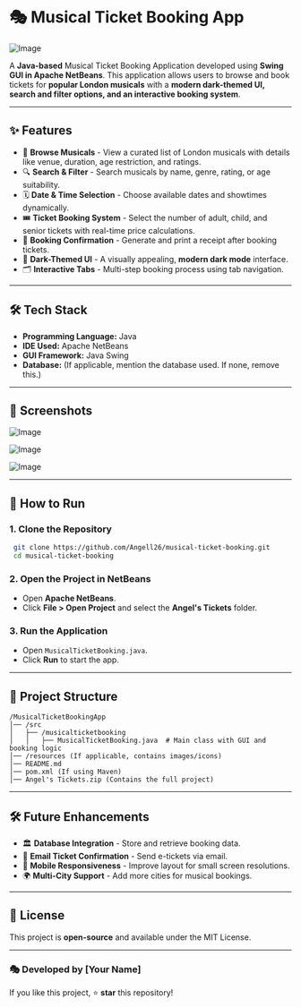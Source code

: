 # 🎭 Musical Ticket Booking App
![Image](https://github.com/user-attachments/assets/68aa1f57-699d-4895-b5cc-b93c6e8155bb)


A **Java-based** Musical Ticket Booking Application developed using **Swing GUI in Apache NetBeans**. This application allows users to browse and book tickets for **popular London musicals** with a **modern dark-themed UI, search and filter options, and an interactive booking system**.

---

## ✨ Features
- 🍻 **Browse Musicals** - View a curated list of London musicals with details like venue, duration, age restriction, and ratings.
- 🔍 **Search & Filter** - Search musicals by name, genre, rating, or age suitability.
- 🗓 **Date & Time Selection** - Choose available dates and showtimes dynamically.
- 🎟 **Ticket Booking System** - Select the number of adult, child, and senior tickets with real-time price calculations.
- 🧳 **Booking Confirmation** - Generate and print a receipt after booking tickets.
- 🎨 **Dark-Themed UI** - A visually appealing, **modern dark mode** interface.
- 🗂 **Interactive Tabs** - Multi-step booking process using tab navigation.

---

## 🛠️ Tech Stack
- **Programming Language:** Java
- **IDE Used:** Apache NetBeans
- **GUI Framework:** Java Swing
- **Database:** (If applicable, mention the database used. If none, remove this.)

---

## 📸 Screenshots
![Image](https://github.com/user-attachments/assets/bcabedc3-8159-45a9-8835-19d7e345eb5b)

![Image](https://github.com/user-attachments/assets/808cb943-8156-4a6c-a917-dba8848aa849)

![Image](https://github.com/user-attachments/assets/8bd835f8-6698-4170-8b22-0e17c0c7bbf8)

---

## 🚀 How to Run

### **1. Clone the Repository**
```sh
 git clone https://github.com/Angell26/musical-ticket-booking.git
 cd musical-ticket-booking
```

### **2. Open the Project in NetBeans**
- Open **Apache NetBeans**.
- Click **File > Open Project** and select the **Angel's Tickets** folder.

### **3. Run the Application**
- Open `MusicalTicketBooking.java`.
- Click **Run** to start the app.

---

## 📂 Project Structure
```
/MusicalTicketBookingApp
│── /src
│   ├── /musicalticketbooking
│   │   ├── MusicalTicketBooking.java  # Main class with GUI and booking logic
│── /resources (If applicable, contains images/icons)
│── README.md
│── pom.xml (If using Maven)
│── Angel's Tickets.zip (Contains the full project)
```

---

## 🛠️ Future Enhancements
- 🏛 **Database Integration** - Store and retrieve booking data.
- 📧 **Email Ticket Confirmation** - Send e-tickets via email.
- 📱 **Mobile Responsiveness** - Improve layout for small screen resolutions.
- 🌍 **Multi-City Support** - Add more cities for musical bookings.

---

## 📄 License
This project is **open-source** and available under the MIT License.

---

### 🎭 Developed by [Your Name]  
If you like this project, ⭐ **star** this repository!

